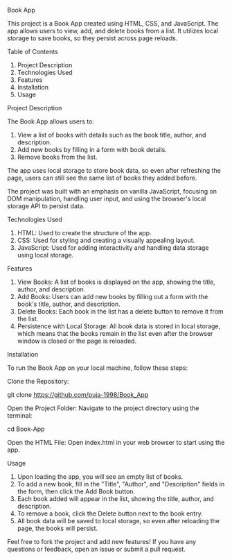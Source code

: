 Book App

This project is a Book App created using HTML, CSS, and JavaScript. The app allows users to view, add, and delete books from a list. It utilizes local storage to save books, so they persist across page reloads.

Table of Contents

1. Project Description
2. Technologies Used
3. Features
4. Installation
5. Usage


Project Description

The Book App allows users to:

1. View a list of books with details such as the book title, author, and description.
2. Add new books by filling in a form with book details.
3. Remove books from the list.

The app uses local storage to store book data, so even after refreshing the page, users can still see the same list of books they added before.

The project was built with an emphasis on vanilla JavaScript, focusing on DOM manipulation, handling user input, and using the browser's local storage API to persist data.

Technologies Used

1. HTML: Used to create the structure of the app.
2. CSS: Used for styling and creating a visually appealing layout.
3. JavaScript: Used for adding interactivity and handling data storage using local storage.

Features

1. View Books: A list of books is displayed on the app, showing the title, author, and description.
2. Add Books: Users can add new books by filling out a form with the book's title, author, and description.
3. Delete Books: Each book in the list has a delete button to remove it from the list.
4. Persistence with Local Storage: All book data is stored in local storage, which means that the books remain in the list even after the browser window is closed or the page is reloaded.


Installation

To run the Book App on your local machine, follow these steps:

Clone the Repository:

git clone https://github.com/puja-1998/Book_App

Open the Project Folder: Navigate to the project directory using the terminal:

cd Book-App

Open the HTML File: Open index.html in your web browser to start using the app.

Usage

1. Upon loading the app, you will see an empty list of books.
2. To add a new book, fill in the "Title", "Author", and "Description" fields in the form, then click the Add Book button.
3. Each book added will appear in the list, showing the title, author, and description.
4. To remove a book, click the Delete button next to the book entry.
5. All book data will be saved to local storage, so even after reloading the page, the books will persist.

Feel free to fork the project and add new features! If you have any questions or feedback, open an issue or submit a pull request.
